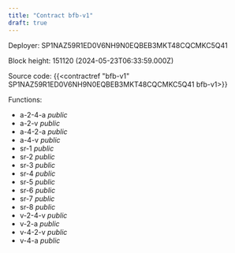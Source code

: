```yaml
---
title: "Contract bfb-v1"
draft: true
---
```

Deployer: SP1NAZ59R1ED0V6NH9N0EQBEB3MKT48CQCMKC5Q41


 



Block height: 151120 (2024-05-23T06:33:59.000Z)

Source code: {{<contractref "bfb-v1" SP1NAZ59R1ED0V6NH9N0EQBEB3MKT48CQCMKC5Q41 bfb-v1>}}

Functions:

* a-2-4-a _public_
* a-2-v _public_
* a-4-2-a _public_
* a-4-v _public_
* sr-1 _public_
* sr-2 _public_
* sr-3 _public_
* sr-4 _public_
* sr-5 _public_
* sr-6 _public_
* sr-7 _public_
* sr-8 _public_
* v-2-4-v _public_
* v-2-a _public_
* v-4-2-v _public_
* v-4-a _public_
